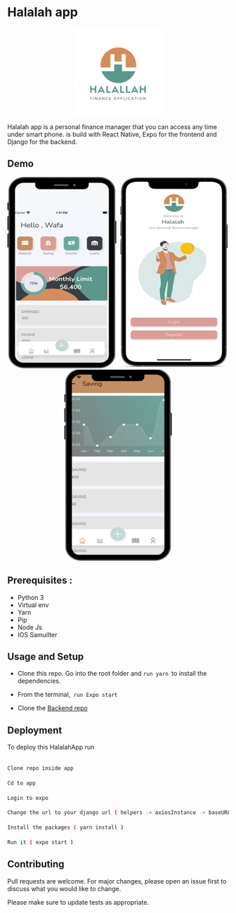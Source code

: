 
# Halalah app  
<p align="center">
<img src='assets/images/logo.png' hight="200" width="200"/>
</p>


Halalah app is a personal finance manager that you can access any time under smart phone. is build with React Native, Expo for the frontend and Django for the backend.



## Demo
<p align="center">
<img src='assets/images/1.png' width="250" height="436px"/>
<img src='assets/images/2.png' width="250" height="436px"/>
<img src='assets/images/3.png' width="250" height="436px"/>
</p>



## Prerequisites :
- Python 3
- Virtual env
- Yarn
- Pip
- Node Js
- IOS Samuilter

## Usage and Setup
 
- Clone this repo. Go into the root folder and ```run yarn ```to install the dependencies.

- From the terminal,``` run Expo start```

- Clone the  [Backend repo](https://github.com/Wafa9/Fiance-App-backend) 


## Deployment

To deploy this HalalahApp run

```bash

Clone repo inside app

Cd to app

Login to expo

Change the url to your django url ( helpers -> axiosInstance -> baseURL )

Install the packages ( yarn install )

Run it ( expo start )

```


## Contributing
Pull requests are welcome. For major changes, please open an issue first to discuss what you would like to change.

Please make sure to update tests as appropriate.
